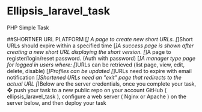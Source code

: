# Ellipsis_laravel_task
PHP Simple Task

##SHORTNER URL PLATFORM
[*] A page to create new short URLs.
[*]Short URLs should expire within a specified time
[*]A success page is shown after creating a new short URL displaying the short version.
[*]A page to register/login/reset password. (Auth with password)
[*]A manager type page for logged in users where:
[*]URLs can be retrieved (list page, view, edit, delete, disable)
[*]Profiles can be updated
[*]URLs need to expire with email notification
[*]Shortened URLs need an "exit" page that redirects to the actual URL
[*]Below are the server credentials, once you complete your task, 
❖ push your task to a new public repo on your account GitHub ( ellipsis_laravel_task ), 
configure a web server ( Nginx or Apache ) on the server below, and then deploy your 
task
